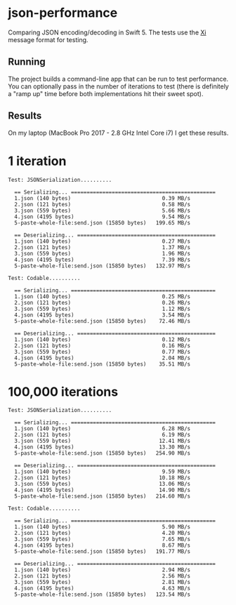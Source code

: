 # json-performance

Comparing JSON encoding/decoding in Swift 5. The tests use the [Xi](https://github.com/xi-editor/xi-editor) message format for testing.

## Running

The project builds a command-line app that can be run to test performance. You can optionally pass in the number of iterations to test (there is definitely a "ramp up" time before both implementations hit their sweet spot).

## Results

On my laptop (MacBook Pro 2017 - 2.8 GHz Intel Core i7) I get these results.

# 1 iteration

```
Test: JSONSerialization..........

  == Serializing... ==============================================
  1.json (140 bytes)                             0.39 MB/s
  2.json (121 bytes)                             0.58 MB/s
  3.json (559 bytes)                             5.66 MB/s
  4.json (4195 bytes)                            9.54 MB/s
  5-paste-whole-file:send.json (15850 bytes)   199.65 MB/s

  == Deserializing... ============================================
  1.json (140 bytes)                             0.27 MB/s
  2.json (121 bytes)                             1.37 MB/s
  3.json (559 bytes)                             1.96 MB/s
  4.json (4195 bytes)                            7.39 MB/s
  5-paste-whole-file:send.json (15850 bytes)   132.97 MB/s

Test: Codable..........

  == Serializing... ==============================================
  1.json (140 bytes)                             0.25 MB/s
  2.json (121 bytes)                             0.26 MB/s
  3.json (559 bytes)                             1.12 MB/s
  4.json (4195 bytes)                            3.54 MB/s
  5-paste-whole-file:send.json (15850 bytes)    72.46 MB/s

  == Deserializing... ============================================
  1.json (140 bytes)                             0.12 MB/s
  2.json (121 bytes)                             0.16 MB/s
  3.json (559 bytes)                             0.77 MB/s
  4.json (4195 bytes)                            2.04 MB/s
  5-paste-whole-file:send.json (15850 bytes)    35.51 MB/s
```

# 100,000 iterations

```
Test: JSONSerialization..........

  == Serializing... ==============================================
  1.json (140 bytes)                             6.28 MB/s
  2.json (121 bytes)                             6.19 MB/s
  3.json (559 bytes)                            12.41 MB/s
  4.json (4195 bytes)                           13.30 MB/s
  5-paste-whole-file:send.json (15850 bytes)   254.90 MB/s

  == Deserializing... ============================================
  1.json (140 bytes)                             9.59 MB/s
  2.json (121 bytes)                            10.18 MB/s
  3.json (559 bytes)                            13.06 MB/s
  4.json (4195 bytes)                           14.90 MB/s
  5-paste-whole-file:send.json (15850 bytes)   214.60 MB/s

Test: Codable..........

  == Serializing... ==============================================
  1.json (140 bytes)                             5.90 MB/s
  2.json (121 bytes)                             4.20 MB/s
  3.json (559 bytes)                             7.65 MB/s
  4.json (4195 bytes)                            8.67 MB/s
  5-paste-whole-file:send.json (15850 bytes)   191.77 MB/s

  == Deserializing... ============================================
  1.json (140 bytes)                             2.94 MB/s
  2.json (121 bytes)                             2.56 MB/s
  3.json (559 bytes)                             2.81 MB/s
  4.json (4195 bytes)                            4.63 MB/s
  5-paste-whole-file:send.json (15850 bytes)   123.54 MB/s
```
